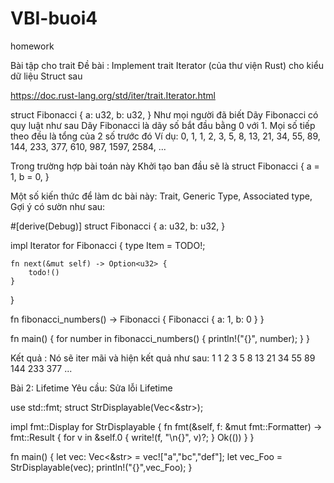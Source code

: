 # VBI-buoi4
homework

Bài tập cho trait
Đề bài : Implement trait Iterator (của thư viện Rust) cho kiểu dữ liệu Struct sau

https://doc.rust-lang.org/std/iter/trait.Iterator.html

struct Fibonacci {
    a: u32,
    b: u32,
}
Như mọi người đã biết Dãy Fibonacci có quy luật như sau
Dãy Fibonacci là dãy số bắt đầu bằng 0 với 1. Mọi số tiếp theo
đều là tổng của 2 số trước đó
Ví dụ: 0, 1, 1, 2, 3, 5, 8, 13, 21, 34, 55, 89, 144, 233, 377, 610, 987, 1597, 2584, ...


Trong trường hợp bài toán này 
Khởi tạo ban đầu sẽ là 
struct Fibonacci {
    a = 1,
    b = 0,
}

Một số kiến thức để làm dc bài này: Trait, Generic Type, Associated type,
Gợi ý có sườn như sau:

#[derive(Debug)]
struct Fibonacci {
    a: u32,
    b: u32,
}

impl Iterator for Fibonacci {
    type Item = TODO!;

    fn next(&mut self) -> Option<u32> {
        todo!()
    }
}

fn fibonacci_numbers() -> Fibonacci {
    Fibonacci { a: 1, b: 0 }
}

fn main() {
    for number in fibonacci_numbers() {
        println!("{}", number);
    }
}


Kết quả :
Nó sẽ iter mãi và hiện kết quả như sau:
1
1
2
3
5
8
13
21
34
55
89
144
233
377
...



Bài 2: Lifetime
Yêu cầu: Sửa lỗi Lifetime 

use std::fmt;
struct StrDisplayable(Vec<&str>);

impl fmt::Display for StrDisplayable {
    fn fmt(&self, f: &mut fmt::Formatter) -> fmt::Result {
        for v in &self.0 {
            write!(f, "\n{}", v)?;
        }
        Ok(())
    }
}

fn main() {
        let vec: Vec<&str> = vec!["a","bc","def"];
        let vec_Foo = StrDisplayable(vec);
        println!("{}",vec_Foo);
}
